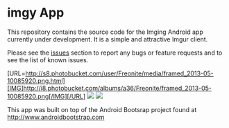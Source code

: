 # imgy App

This repository contains the source code for the Imging Android app currently under development. 
It is a simple and attractive Imgur client.

Please see the [issues](https://github.com.corgrimm.imgy/issues) section
to report any bugs or feature requests and to see the list of known issues.

  [URL=http://s8.photobucket.com/user/Freonite/media/framed_2013-05-10085920.png.html][IMG]http://i8.photobucket.com/albums/a36/Freonite/framed_2013-05-10085920.png[/IMG][/URL]
  <img src="http://s8.photobucket.com/user/Freonite/media/framed_2013-05-10085800.png.html">
  <img src="http://s8.photobucket.com/user/Freonite/media/framed_2013-05-10085920.png.html">
  
This app was built on top of the Android Bootsrap project found at http://www.androidbootstrap.com



